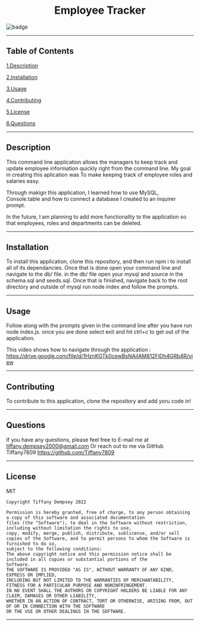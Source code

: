  <h1 align="center">Employee Tracker</h1>
  
  ![badge](https://img.shields.io/badge/license-MIT-brightgreen)
  ***

  ## Table of Contents

  <a href="#description">1.Description </a>

  <a href="#install">2.Installation </a>

  <a href="#use">3.Usage </a>

  <a href="#contribute">4.Contributing </a>

  <a href="#license">5.License </a> 

  <a href="#questions">6.Questions </a>
  ***


  <h2 id="describe">Description</h2>

  This command line application allows the managers to keep track and update employee information quickly right from the command line.
  My goal in creating this aplication was To make keeping track of employee roles and salaries easy.

  Through makign this application, I learned how to use MySQL, Console.table and how to connect a database I created to an inquirer prompt.

  In the future, I am planning to add more functionality to the application so that employees, roles and departments can be deleted.


  
  ***

  <h2 id="install">Installation</h2>

  To install this application, clone this repository, and then run npm i to install all of its dependancies. Once that is done open your command line and navigate to the db/ file. in the db/ file open your mysql and source in the schema.sql and seeds.sql. Once that is finished, navigate back to the root directory and outside of mysql run node index and follow the prompts.
  ***

  <h2 id="use">Usage</h2>

  Follow along with the prompts given in the command line after you have run node index.js. once you are done select exit and hit  ctrl+c to get out of the application.
  
 This video shows how to navigate through the application :
 https://drive.google.com/file/d/1HznKGTk0cewBsNAiIAM812FjDh4GRb4R/view
  ***
      
  <h2 id="contribute">Contributing</h2>

  To contribute to this application, clone the repository and add yoru code in!

  
  ***


  <h2 id="questions">Questions</h2>

  If you have any questions, please feel free to E-mail me at tiffany.dempsey2000@gmail.com
  Or reach out to me via GitHub
  Tiffany7809
  https://github.com/Tiffany7809

  ***


  <h2 id="license">License</h2>
  MIT
  
    Copyright Tiffany Dempsey 2022

    Permission is hereby granted, free of charge, to any person obtaining a copy of this software and associated documentation 
    files (the "Software"), to deal in the Software without restriction, including without limitation the rights to use, 
    copy, modify, merge, publish, distribute, sublicense, and/or sell copies of the Software, and to permit persons to whom the Software is furnished to do so, 
    subject to the following conditions:
    The above copyright notice and this permission notice shall be included in all copies or substantial portions of the 
    Software.
    THE SOFTWARE IS PROVIDED "AS IS", WITHOUT WARRANTY OF ANY KIND, EXPRESS OR IMPLIED, 
    INCLUDING BUT NOT LIMITED TO THE WARRANTIES OF MERCHANTABILITY, FITNESS FOR A PARTICULAR PURPOSE AND NONINFRINGEMENT. 
    IN NO EVENT SHALL THE AUTHORS OR COPYRIGHT HOLDERS BE LIABLE FOR ANY CLAIM, DAMAGES OR OTHER LIABILITY, 
    WHETHER IN AN ACTION OF CONTRACT, TORT OR OTHERWISE, ARISING FROM, OUT OF OR IN CONNECTION WITH THE SOFTWARE 
    OR THE USE OR OTHER DEALINGS IN THE SOFTWARE.
    


  ***
  
